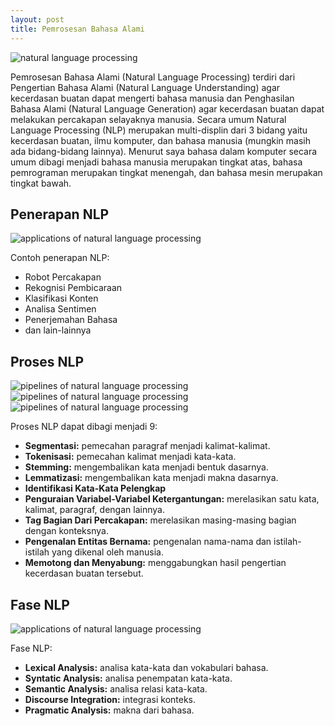 ```yaml
---
layout: post
title: Pemrosesan Bahasa Alami
---
```

![natural language processing](https://images.hive.blog/DQmNuLox4T1Dj9qSTh19J9toJW6Y3YtvFPAzzncRzzjyNNU/0.natural-language-processing.png)

Pemrosesan Bahasa Alami (Natural Language Processing) terdiri dari Pengertian Bahasa Alami (Natural Language Understanding) agar kecerdasan buatan dapat mengerti bahasa manusia dan Penghasilan Bahasa Alami (Natural Language Generation) agar kecerdasan buatan dapat melakukan percakapan selayaknya manusia. Secara umum Natural Language Processing (NLP) merupakan multi-displin dari 3 bidang yaitu kecerdasan buatan, ilmu komputer, dan bahasa manusia (mungkin masih ada bidang-bidang lainnya). Menurut saya bahasa dalam komputer secara umum dibagi menjadi bahasa manusia merupakan tingkat atas, bahasa pemrograman merupakan tingkat menengah, dan bahasa mesin merupakan tingkat bawah.



## Penerapan NLP

![applications of natural language processing](https://images.hive.blog/DQmbWoaHubeMo8ipZmm9e3dE7u2sGDDKFHBH7KxDWugP2ow/1.nlp-applications.png)

Contoh penerapan NLP:

*   Robot Percakapan
*   Rekognisi Pembicaraan
*   Klasifikasi Konten
*   Analisa Sentimen
*   Penerjemahan Bahasa
*   dan lain-lainnya





## Proses NLP

![pipelines of natural language processing](https://images.hive.blog/DQmTUwtUronMnWRFvgk3q4QW7B5N7oYuJVnZv57LosdFDSL/2a.nlp-pipeline.png) ![pipelines of natural language processing](https://images.hive.blog/DQmfEwMQxMEmSqr7X1rnhprSBn6rLh3zYwD1obQ5ZqMieoY/2b.nlp-pipeline.png) ![pipelines of natural language processing](https://images.hive.blog/DQmYb33caEsRG4US4E4JUSZJm4uLbkPntxwoesgJSGnYQnV/2c.nlp-pipeline.png)

Proses NLP dapat dibagi menjadi 9:

*   **Segmentasi:** pemecahan paragraf menjadi kalimat-kalimat.
*   **Tokenisasi:** pemecahan kalimat menjadi kata-kata.
*   **Stemming:** mengembalikan kata menjadi bentuk dasarnya.
*   **Lemmatizasi:** mengembalikan kata menjadi makna dasarnya.
*   **Identifikasi Kata-Kata Pelengkap**
*   **Penguraian Variabel-Variabel Ketergantungan:** merelasikan satu kata, kalimat, paragraf, dengan lainnya.
*   **Tag Bagian Dari Percakapan:** merelasikan masing-masing bagian dengan konteksnya.
*   **Pengenalan Entitas Bernama:** pengenalan nama-nama dan istilah-istilah yang dikenal oleh manusia.
*   **Memotong dan Menyabung:** menggabungkan hasil pengertian kecerdasan buatan tersebut.





## Fase NLP

![applications of natural language processing](https://images.hive.blog/DQmSZe9P3v365JjXRCrWCR4CsHfWdR3R3QQ2fPynHwCECJk/3.nlp-phases.png)

Fase NLP:

*   **Lexical Analysis:** analisa kata-kata dan vokabulari bahasa.
*   **Syntatic Analysis:** analisa penempatan kata-kata.
*   **Semantic Analysis:** analisa relasi kata-kata.
*   **Discourse Integration:** integrasi konteks.
*   **Pragmatic Analysis:** makna dari bahasa.



